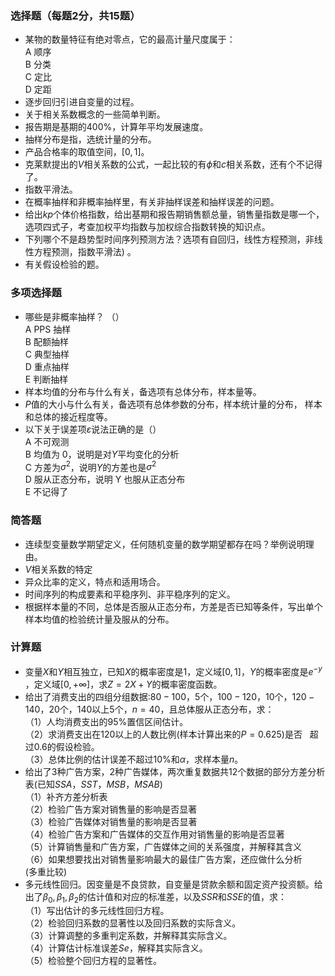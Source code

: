 ### <strong>选择题</strong>（每题2分，共15题）


 -  某物的数量特征有绝对零点，它的最高计量尺度属于：<br />A 顺序<br />B 分类<br />C 定比<br />D 定距 
-  逐步回归引进自变量的过程。 
-  关于相关系数概念的一些简单判断。 
-  报告期是基期的$400\%$，计算年平均发展速度。 
-  抽样分布是指，选统计量的分布。 
-  产品合格率的取值空间，$[0,1]$。 
-  克莱默提出的$V$相关系数的公式，一起比较的有$\phi$和$c$相关系数，还有个不记得了。 
-  指数平滑法。 
-  在概率抽样和非概率抽样里，有关非抽样误差和抽样误差的问题。 
-  给出$kp$个体价格指数，给出基期和报告期销售额总量，销售量指数是哪一个，选项四式子，考查加权平均指数与加权综合指数转换的知识点。 
-  下列哪个不是趋势型时间序列预测方法？选项有自回归，线性方程预测，非线性方程预测，指数平滑法) 。 
-  有关假设检验的题。 


 ### <strong>多项选择题</strong>


 -  哪些是非概率抽样？ （）<br />A PPS 抽样<br />B 配额抽样<br />C 典型抽样<br />D 重点抽样<br />E 判断抽样 
-  样本均值的分布与什么有关，备选项有总体分布，样本量等。 
-  $P$值的大小与什么有关，备选项有总体参数的分布，样本统计量的分布， 样本和总体的接近程度等。 
-  以下关于误差项$ε$说法正确的是（）<br />A 不可观测<br />B 均值为 0，说明是对$Y$平均变化的分析<br />C 方差为$\sigma^2$，说明$Y$的方差也是$\sigma^2$<br />D 服从正态分布，说明 Y 也服从正态分布<br />E 不记得了 


 ### <strong>简答题</strong>


 - 连续型变量数学期望定义，任何随机变量的数学期望都存在吗？举例说明理由。
- $V$相关系数的特定
- 异众比率的定义，特点和适用场合。
- 时间序列的构成要素和平稳序列、非平稳序列的定义。
- 根据样本量的不同，总体是否服从正态分布，方差是否已知等条件，写出单个样本均值的检验统计量及服从的分布。


 ### <strong>计算题</strong>


 -  变量$X$和$Y$相互独立，已知$X$的概率密度是1，定义域$[0,1]$，$Y$的概率密度是$e^{-y}$ ，定义域$[0,+∞]$，求$Z=2X+Y$的概率密度函数。 
-  给出了消费支出的四组分组数据:$80-100$，$5$个，$100-120$，$10$个，$120-140$，$20$个，$140$以上$5$个，$n=40$，且总体服从正态分布，求：<br />（1）人均消费支出的$95\%$置信区间估计。<br />（2）求消费支出在$120$以上的人数比例(样本计算出来的$P=0.625$)是否		   超过$0.6$的假设检验。<br />（3）总体比例的估计误差不超过$10\%$和$\alpha$，求样本量$n$。 
-  给出了$3$种广告方案，$2$种广告媒体，两次重复数据共$12$个数据的部分方差分析表(已知$SSA$，$SST$，$MSB$，$MSAB$)<br />（1）补齐方差分析表<br />（2）检验广告方案对销售量的影响是否显著<br />（3）检验广告媒体对销售量的影响是否显著<br />（4）检验广告方案和广告媒体的交互作用对销售量的影响是否显著<br />（5）计算销售量和广告方案，广告媒体之间的关系强度，并解释其含义<br />（6）如果想要找出对销售量影响最大的最佳广告方案，还应做什么分析<br />(多重比较) 
-  多元线性回归。因变量是不良贷款，自变量是贷款余额和固定资产投资额。给出了$\beta_0,\beta_1,\beta_2$的估计值和对应的标准差，以及$SSR$和$SSE$的值，求：<br />（1）写出估计的多元线性回归方程。<br />（2）检验回归系数的显著性以及回归系数的实际含义。<br />（3）计算调整的多重判定系数，并解释其实际含义。<br />（4）计算估计标准误差$Se$，解释其实际含义。<br />（5）检验整个回归方程的显著性。 
